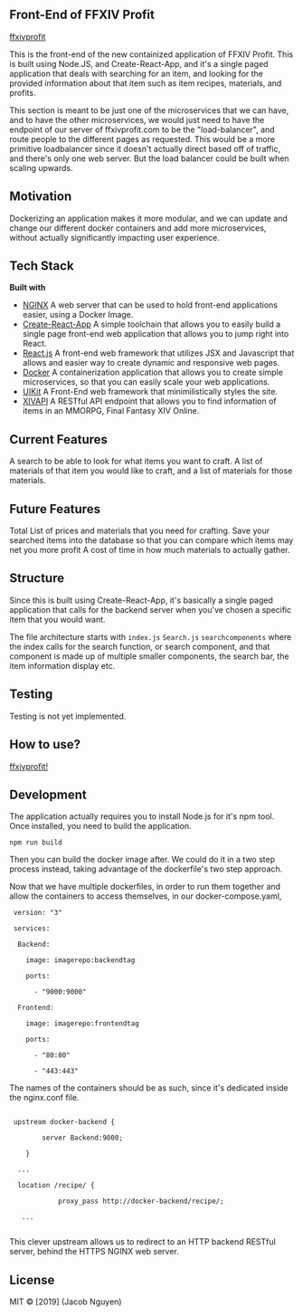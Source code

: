 ## Front-End of FFXIV Profit

[ffxivprofit](http://ffxivprofit.com/)

This is the front-end of the new containized application of FFXIV Profit.
This is built using Node.JS, and Create-React-App, and it's a single paged application that deals with searching for an item, and looking for the provided information about that item such as item recipes, materials, and profits.

This section is meant to be just one of the microservices that we can have, and to have the other microservices, we would just need to have the endpoint of our server of ffxivprofit.com to be the "load-balancer", and route people to the different pages as requested.
This would be a more primitive loadbalancer since it doesn't actually direct based off of traffic, and there's only one web server. But the load balancer could be built when scaling upwards.

## Motivation
Dockerizing an application makes it more modular, and we can update and change our different docker containers and add more microservices, without actually significantly impacting user experience.

## Tech Stack
<b>Built with</b>
- [NGINX](https://www.nginx.com/)
A web server that can be used to hold front-end applications easier, using a Docker Image.
- [Create-React-App](https://github.com/facebook/create-react-app)
A simple toolchain that allows you to easily build a single page front-end web application that allows you to jump right into React.
- [React.js](https://reactjs.org/)
A front-end web framework that utilizes JSX and Javascript that allows and easier way to create dynamic and responsive web pages.
- [Docker](https://www.docker.com/)
A containerization application that allows you to create simple microservices, so that you can easily scale your web applications.
- [UIKit](https://getuikit.com/)
A Front-End web framework that minimilistically styles the site.
- [XIVAPI](https://xivapi.com/)
A RESTful API endpoint that allows you to find information of items in an MMORPG, Final Fantasy XIV Online.

## Current Features
A search to be able to look for what items you want to craft.
A list of materials of that item you would like to craft, and a list of materials for those materials.

## Future Features
Total List of prices and materials that you need for crafting.
Save your searched items into the database so that you can compare which items may net you more profit
A cost of time in how much materials to actually gather.

## Structure
Since this is built using Create-React-App, it's basically a single paged application that calls for the backend server when you've chosen a specific item that you would want.

The file architecture starts with
`index.js`
`Search.js`
`searchcomponents`
where the index calls for the search function, or search component, and that component is made up of multiple smaller components, the search bar, the item information display etc.

## Testing
Testing is not yet implemented.

## How to use?
[ffxivprofit!](http://ffxivprofit.com/)

## Development
The application actually requires you to install Node.js for it's npm tool. Once installed, you need to build the application.

`npm run build`

Then you can build the docker image after. We could do it in a two step process instead, taking advantage of the dockerfile's two step approach.

Now that we have multiple dockerfiles, in order to run them together and allow the containers to access themselves, in our docker-compose.yaml,

```
 version: "3"

 services: 

  Backend: 
  
    image: imagerepo:backendtag
    
    ports: 
    
      - "9000:9000"
      
  Frontend:
  
    image: imagerepo:frontendtag
    
    ports: 
    
      - "80:80"
      
      - "443:443" 
```

The names of the containers should be as such, since it's dedicated inside the nginx.conf file.

```

 upstream docker-backend {

		server Backend:9000;
		
	}
	
  ...
  
  location /recipe/ {
  
			proxy_pass http://docker-backend/recipe/;
			
   ...
   
```

This clever upstream allows us to redirect to an HTTP backend RESTful server, behind the HTTPS NGINX web server.

## License
MIT © [2019] (Jacob Nguyen)

